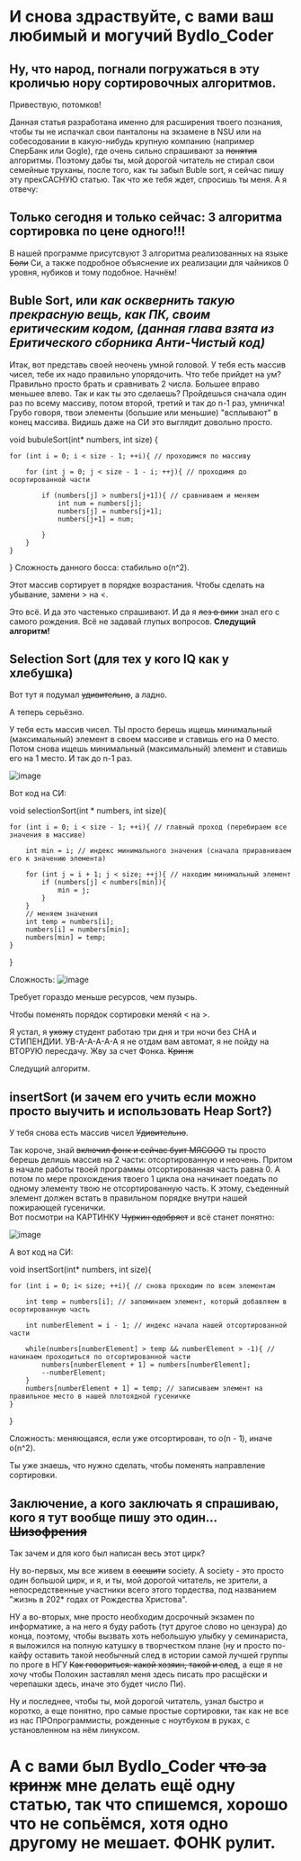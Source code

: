 # И снова здраствуйте, с вами ваш любимый и могучий Bydlo_Coder
## Ну, что народ, погнали погружаться в эту кроличью нору сортировочных алгоритмов.

Привествую, потомков!

Данная статья разработана именно для расширения твоего познания, чтобы ты не испачкал свои панталоны на экзамене в NSU или на собесодовании в какую-нибудь крупную компанию (например СперБанк или Gogle), где очень сильно спрашивают за ~~понятия~~ алгоритмы.
Поэтому дабы ты, мой дорогой читатель не стирал свои семейные труханы, после того, как ты забыл Buble sort, я сейчас пишу эту прекСАСНУЮ статью.
Так что же тебя ждет, спросишь ты меня.
А я отвечу:

## Только сегодня и только сейчас: 3 алгоритма сортировка по цене одного!!!

В нашей программе присутсвуют 3 алгоритма реализованных на языке ~~Боли~~ Си, а также подробное объяснение их реализации для чайников 0 уровня, нубиков и тому подобное.
Начнём!

## Buble Sort, или *как осквернить такую прекрасную вещь, как ПК, своим еритическим кодом, (данная глава взята из Еритического сборника Анти-Чистый код)*

Итак, вот представь своей неочень умной головой. У тебя есть массив чисел, тебе их надо правильно упорядочить. Что тебе прийдет на ум? Правильно просто брать  и сравнивать 2 числа. Большее вправо меньшее влево. Так и как ты это сделаешь? Пройдешься сначала один раз по всему массиву, потом второй, третий и так до n-1 раз, умничка! Грубо говоря, твои элементы (большие или меньшие) "всплывают" в конец массива.
Видишь даже на СИ это выглядит довольно просто.

void bubuleSort(int* numbers, int size) {

    for (int i = 0; i < size - 1; ++i){ // проходимся по массиву
    
        for (int j = 0; j < size - 1 - i; ++j){ // проходимя до осортированной части
        
            if (numbers[j] > numbers[j+1]){ // сравниваем и меняем
                int num = numbers[j];
                numbers[j] = numbers[j+1];
                numbers[j+1] = num;
               
            }
        }
    }
}
Сложность данного босса: стабильно o(n^2).

Этот массив сортирует в порядке возрастания. Чтобы сделать на убывание, замени > на <.

Это всё. И да это частенько спрашивают. И да я ~~лез в вики~~ знал его с самого рождения. Всё не задавай глупых вопросов.
**Следущий алгоритм!**

## Selection Sort (для тех у кого IQ как у хлебушка)

Вот тут я подумал ~~удивительно~~, а ладно.

А теперь серьёзно.

У тебя есть массив чисел. ТЫ просто берешь ищешь минимальный (максимальный) элемент в своем массиве и ставишь его на 0 место. Потом снова ищешь минимальный (максимальный) элемент и ставишь его на 1 место. И так до n-1 раз.

![image](https://user-images.githubusercontent.com/112535054/227119137-029af8c8-1867-4f77-83b7-27920c60d7c2.png)

Вот код на СИ:

void selectionSort(int * numbers, int size){

    for (int i = 0; i < size - 1; ++i){ // главный проход (перебираем все значения в массиве)

        int min = i; // индекс минимального значения (сначала приравниваем его к значению элемента)

        for (int j = i + 1; j < size; ++j){ // находим минимальный элемент
            if (numbers[j] < numbers[min]){
                min = j;
            }
        }
        // меняем значения
        int temp = numbers[i];
        numbers[i] = numbers[min];
        numbers[min] = temp;
    }
}

Сложность: ![image](https://user-images.githubusercontent.com/112535054/227126921-716cbe3d-e6ad-4181-9004-4505790a64c4.png)

Требует гораздо меньше ресурсов, чем пузырь.

Чтобы поменять порядок сортировки меняй < на >.

Я устал, я ~~ухожу~~ студент работаю три дня и три ночи без СНА и СТИПЕНДИИ. УВ-А-А-А-А-А я не отдам вам автомат, я не пойду на ВТОРУЮ пересдачу. Жву за счет Фонка. 
~~Кринж~~

Следущий алгоритм.

## insertSort (и зачем его учить если можно просто выучить и использовать Heap Sort?)

У тебя снова есть массив чисел ~~Удивительно~~.

Так короче,  знай ~~включил фонк и сейчас буит МЯСООО~~ ты просто берешь делишь массив на 2 части: отсортированную и неочень. Притом в начале работы твоей программы отсортированная часть равна 0. А потом по мере прохождения твоего 1 цикла она начинает поедать по одному элементу твою не отсортированную часть. К этому, съеденный элемент должен встать в правильном порядке внутри нашей пожирающей гусенички.  
Вот посмотри на КАРТИНКУ ~~Чуркин одобряет~~ и всё станет понятно:

![image](https://user-images.githubusercontent.com/112535054/227121752-c9ad09d9-be09-49f8-9733-4c4ddee26d8c.png)

А вот код на СИ:

void insertSort(int* numbers, int size){

    for (int i = 0; i< size; ++i){ // снова проходим по всем элементам

        int temp = numbers[i]; // запоминаем элемент, который добавляем в осортированную часть

        int numberElement = i - 1; // индекс начала нашей отсортированной части

        while(numbers[numberElement] > temp && numberElement > -1){ // начинаем проходиться по отсортированной части
            numbers[numberElement + 1] = numbers[numberElement];
            --numberElement;
        }
        numbers[numberElement + 1] = temp; // записываем элемент на правильное место в нашей плотоядной гусеничке
    }
}

Сложность: меняющаяся, если уже отсортирован, то o(n - 1), иначе o(n^2).

Ты уже знаешь, что нужно сделать, чтобы поменять направление сортировки.

## Заключение, а кого заключать я спрашиваю, кого я тут вообще пишу это один... ~~Шизофрения~~

Так зачем и для кого был написан весь этот цирк? 

Ну во-первых, мы все живем в ~~соешити~~ society. А society - это просто один большой цирк, и я, и ты, мой дорогой читатель, не зрители, а непосредственные участники всего этого тордества, под названием "жизнь в 202* годах от Рождества Христова". 

НУ а во-вторых, мне просто необходим досрочный экзамен по информатике, а на него я буду работь (тут другое слово но цензура) до конца, поэтому, чтобы вызвать хоть небольшую улыбку у семинариста, я выложился на полную катушку в творчестком плане (ну и просто по-кайфу оставить такой необычный след в истории самой лучшей группы по проге в НГУ ~~Как говориться: какой хозяин, такой и след~~, а еще я не хочу чтобы Полохин заставлял меня здесь писать про расщёски и черепашки здесь, иначе это будет число Пи).

Ну и последнее, чтобы ты, мой дорогой читатель, узнал быстро и коротко, а еще понятно, про самые простые сортировки, так как не все из нас ПРОпрограммисты, рожденные с ноутбуком в руках, с установленном на нём линуксом.

# А с вами был  Bydlo_Coder ~~что за кринж~~ мне делать ещё одну статью, так что спишемся, хорошо что не сопьёмся, хотя одно другому не мешает. ФОНК рулит.

